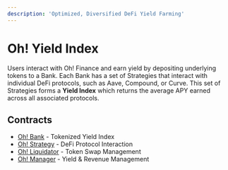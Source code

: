 ```yaml
---
description: 'Optimized, Diversified DeFi Yield Farming'
---
```


# Oh! Yield Index

Users interact with Oh! Finance and earn yield by depositing underlying tokens to a Bank. Each Bank has a set of Strategies that interact with individual DeFi protocols, such as Aave, Compound, or Curve. This set of Strategies forms a **Yield Index** which returns the average APY earned across all associated protocols.

## Contracts

* [Oh! Bank](oh-bank.md) - Tokenized Yield Index
* [Oh! Strategy](oh-strategy.md) - DeFi Protocol Interaction
* [Oh! Liquidator](oh-liquidator.md) - Token Swap Management
* [Oh! Manager](oh-manager.md) - Yield & Revenue Management

